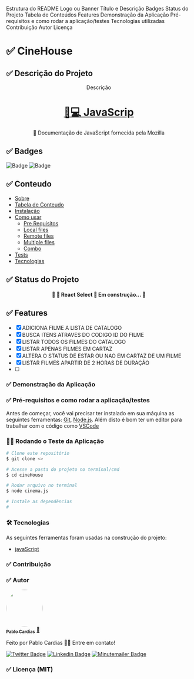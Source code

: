 Estrutura do README
Logo ou Banner
Título e Descrição
Badges
Status do Projeto
Tabela de Conteúdos
Features
Demonstração da Aplicação
Pré-requisitos e como rodar a aplicação/testes
Tecnologias utilizadas
Contribuição
Autor
Licença

# ✅ CineHouse

## ✅ Descrição do Projeto

<p align="center">Descrição</p>

<h1 align="center">
    <a href="https://developer.mozilla.org/pt-BR/docs/Web/JavaScript">🔗💻 JavaScrip</a>
</h1>
<p align="center">🦖 Documentação de JavaScript fornecida pela Mozilla</p>

## ✅ Badges

![Badge](https://img.shields.io/badge/CineHouse-v1.0-green)
![Badge](https://img.shields.io/badge/License-MIT-green)

## ✅ Conteudo

<!--ts-->
   * [Sobre](#Sobre)
   * [Tabela de Conteudo](#tabela-de-conteudo)
   * [Instalação](#instalacao)
   * [Como usar](#como-usar)
      * [Pre Requisitos](#pre-requisitos)
      * [Local files](#local-files)
      * [Remote files](#remote-files)
      * [Multiple files](#multiple-files)
      * [Combo](#combo)
   * [Tests](#testes)
   * [Tecnologias](#tecnologias)
<!--te-->

## ✅ Status do Projeto

<h4 align="center"> 
	🚧 🦖 React Select 🚀 Em construção...  🚧
</h4>

## ✅ Features

- [x] ADICIONA FILME A LISTA DE CATALOGO
- [x] BUSCA ITENS ATRAVES DO CODIGO ID DO FILME
- [x] LISTAR TODOS OS FILMES DO CATALOGO
- [x] LISTAR APENAS FILMES EM CARTAZ
- [x] ALTERA O STATUS DE ESTAR OU NAO EM CARTAZ DE UM FILME
- [x] LISTAR FILMES APARTIR DE 2 HORAS DE DURAÇÃO
- [ ]

### ✅ Demonstração da Aplicação


### ✅ Pré-requisitos e como rodar a aplicação/testes

Antes de começar, você vai precisar ter instalado em sua máquina as seguintes ferramentas:
[Git](https://git-scm.com), [Node.js](https://nodejs.org/en/). 
Além disto é bom ter um editor para trabalhar com o código como [VSCode](https://code.visualstudio.com/)

### 🦖🚀 Rodando o Teste da Aplicação

```bash
# Clone este repositório
$ git clone <>

# Acesse a pasta do projeto no terminal/cmd
$ cd cineHouse

# Rodar arquivo no terminal
$ node cinema.js

# Instale as dependências
#

```

### 🛠 Tecnologias

As seguintes ferramentas foram usadas na construção do projeto:

- [javaScript](https://developer.mozilla.org/pt-BR/docs/Web/JavaScript)

### ✅ Contribuição


### ✅ Autor

<a href="https://blog.rocketseat.com.br/author/thiago/">
 <img style="border-radius: 50%;" src="https://avatars.githubusercontent.com/u/42665906?s=96&v=4" width="100px;" alt=""/>
 <br />
 <sub><b>Pablo Cardias</b></sub></a> <a href="#" title="Six">🦖</a>


Feito por Pablo Cardias 👋🏽 Entre em contato!

[![Twitter Badge](https://img.shields.io/badge/-@CardiasPablo-1ca0f1?style=flat-square&labelColor=1ca0f1&logo=twitter&logoColor=white&link=https://twitter.com/CardiasPablo)](https://twitter.com/CardiasPablo) [![Linkedin Badge](https://img.shields.io/badge/-Pablo-blue?style=flat-square&logo=Linkedin&logoColor=white&link=https://www.linkedin.com/in/pablo-cardias-flores-a2a77a161/)](https://www.linkedin.com/in/https://www.linkedin.com/in/pablo-cardias-flores-a2a77a161/) 
[![Minutemailer Badge](https://img.shields.io/badge/-pablo_six@live.com-30B980?style=flat-square&logo=Minutemailer&logoColor=white&link=mailto:pablo_six@live.com)](mailto:pablo_six@live.com)

### ✅ Licença (MIT)
